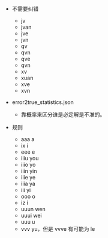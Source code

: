 - 不需要纠错
	- jv
	- jvan
	- jve
	- jvn
	- qv
	- qvn
	- qve
	- qvn
	- xv
	- xuan
	- xve
	- xvn
- error2true_statistics.json
	- 靠概率来区分谁是必定解是不准的。

- 规则
	- aaa a
	- ix i
	- eee e
	- iiiu you
	- iiio yo
	- iiin yin
	- iiie ye
	- iiia ya
	- iii yi
	- ooo o
	- iz i
	- uuun wen
	- uuui wei
	- uuu u
	- vvv yu，但是 vvve 有可能为 le